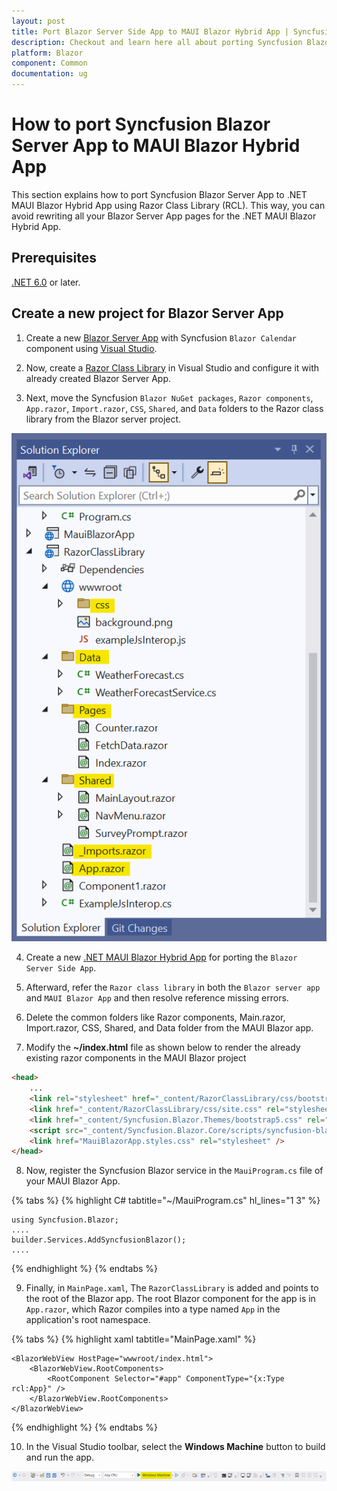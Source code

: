 ```yaml
---
layout: post
title: Port Blazor Server Side App to MAUI Blazor Hybrid App | Syncfusion
description: Checkout and learn here all about porting Syncfusion Blazor Server App to .NET MAUI Blazor Hybrid App.
platform: Blazor
component: Common
documentation: ug
---
```


# How to port Syncfusion Blazor Server App to MAUI Blazor Hybrid App

This section explains how to port Syncfusion Blazor Server App to .NET MAUI Blazor Hybrid App using Razor Class Library (RCL). This way, you can avoid rewriting all your Blazor Server App pages for the .NET MAUI Blazor Hybrid App.

## Prerequisites

[.NET 6.0](https://dotnet.microsoft.com/en-us/download/dotnet/6.0) or later.

## Create a new project for Blazor Server App

1. Create a new [Blazor Server App](https://blazor.syncfusion.com/documentation/getting-started/blazor-server-side-visual-studio) with Syncfusion `Blazor Calendar` component using [Visual Studio](https://visualstudio.microsoft.com/vs/).

2. Now, create a [Razor Class Library](https://blazor.syncfusion.com/documentation/getting-started/razor-class-library) in Visual Studio and configure it with already created Blazor Server App.

3. Next, move the Syncfusion `Blazor NuGet packages`, `Razor components`, `App.razor`, `Import.razor`, `CSS`, `Shared`, and `Data` folders to the Razor class library from the Blazor server project.

![Folders to move](images/server-folders.png)

4. Create a new [.NET MAUI Blazor Hybrid App](https://learn.microsoft.com/en-us/aspnet/core/blazor/hybrid/tutorials/maui?view=aspnetcore-8.0) for porting the `Blazor Server Side App`.

5. Afterward, refer the `Razor class library` in both the `Blazor server app` and `MAUI Blazor App` and then resolve reference missing errors.

6. Delete the common folders like Razor components, Main.razor, Import.razor, CSS, Shared, and Data folder from the MAUI Blazor app.

7. Modify the **~/index.html** file as shown below to render the already existing razor components in the MAUI Blazor project

```html
<head>
    ...
    <link rel="stylesheet" href="_content/RazorClassLibrary/css/bootstrap/bootstrap.min.css" />
    <link href="_content/RazorClassLibrary/css/site.css" rel="stylesheet" />
    <link href="_content/Syncfusion.Blazor.Themes/bootstrap5.css" rel="stylesheet" />
    <script src="_content/Syncfusion.Blazor.Core/scripts/syncfusion-blazor.min.js" type="text/javascript"></script>
    <link href="MauiBlazorApp.styles.css" rel="stylesheet" />
</head>
```

8. Now, register the Syncfusion Blazor service in the `MauiProgram.cs` file of your MAUI Blazor App.

{% tabs %}
{% highlight C# tabtitle="~/MauiProgram.cs" hl_lines="1 3" %}

    using Syncfusion.Blazor;
    ....
    builder.Services.AddSyncfusionBlazor();
    ....

{% endhighlight %}
{% endtabs %}

9. Finally, in `MainPage.xaml`, The `RazorClassLibrary` is added and points to the root of the Blazor app. The root Blazor component for the app is in `App.razor`, which Razor compiles into a type named `App` in the application's root namespace.

{% tabs %}
{% highlight xaml tabtitle="MainPage.xaml" %}

<?xml version="1.0" encoding="utf-8" ?>

<ContentPage xmlns=  http://schemas.microsoft.com/dotnet/2021/maui
             xmlns:x=  http://schemas.microsoft.com/winfx/2009/xaml
             xmlns:rcl="clr-namespace:RazorClassLibrary;assembly=RazorClassLibrary"
             x:Class="MauiBlazorApp.MainPage"
             BackgroundColor="{DynamicResource PageBackgroundColor}">

    <BlazorWebView HostPage="wwwroot/index.html">
        <BlazorWebView.RootComponents>
            <RootComponent Selector="#app" ComponentType="{x:Type rcl:App}" />
        </BlazorWebView.RootComponents>
    </BlazorWebView>
</ContentPage>

{% endhighlight %}
{% endtabs %}

10. In the Visual Studio toolbar, select the **Windows Machine** button to build and run the app.

![Build and run MAUI Blazor Hybrid App](images/windows-machine-mode.png)

